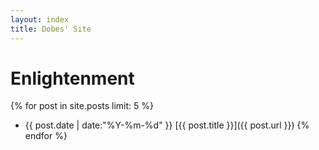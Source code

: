 ```yaml
---
layout: index
title: Dobes' Site
---
```


# Enlightenment

{% for post in site.posts limit: 5 %}
* {{ post.date | date:"%Y-%m-%d" }} [{{ post.title }}]({{ post.url }})
{% endfor %}
